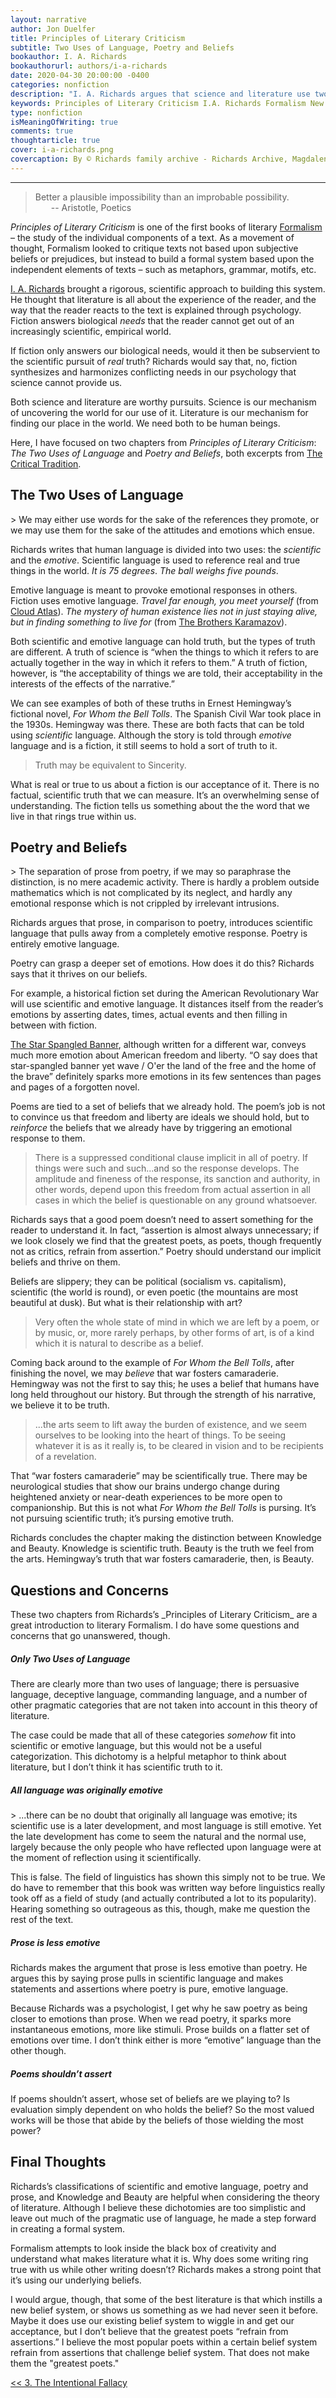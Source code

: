 ```yaml
---
layout: narrative
author: Jon Duelfer
title: Principles of Literary Criticism
subtitle: Two Uses of Language, Poetry and Beliefs
bookauthor: I. A. Richards
bookauthorurl: authors/i-a-richards 
date: 2020-04-30 20:00:00 -0400
categories: nonfiction
description: "I. A. Richards argues that science and literature use two different forms of language: <i>scientific</i> and <i>emotive</i> language. Fiction and poetry use emotive language to stir our underlying beliefs."
keywords: Principles of Literary Criticism I.A. Richards Formalism New Critics
type: nonfiction
isMeaningOfWriting: true
comments: true
thoughtarticle: true
cover: i-a-richards.png
covercaption: By © Richards family archive - Richards Archive, Magdalene College Cambridge, CC BY-SA 4.0, <a href="https://commons.wikimedia.org/w/index.php?curid=62038546">https://commons.wikimedia.org/w/index.php?curid=62038546</a>
---
```

<hr/>

> Better a plausible impossibility than an improbable possibility.<br/>
<span style="margin-left:25px">-- Aristotle, Poetics</span>

_Principles of Literary Criticism_ is one of the first books of literary [Formalism](https://en.wikipedia.org/wiki/Formalism_(literature)) – the study of the individual components of a text. As a movement of thought, Formalism looked to critique texts not based upon subjective beliefs or prejudices, but instead to build a formal system based upon the independent elements of texts – such as metaphors, grammar, motifs, etc.

[I. A. Richards](https://en.wikipedia.org/wiki/I._A._Richards#Works_2) brought a rigorous, scientific approach to building this system. He thought that literature is all about the experience of the reader, and the way that the reader reacts to the text is explained through psychology. Fiction answers biological _needs_ that the reader cannot get out of an increasingly scientific, empirical world.

If fiction only answers our biological needs, would it then be subservient to the scientific pursuit of _real_ truth? Richards would say that, no, fiction synthesizes and harmonizes conflicting needs in our psychology that science cannot provide us.

Both science and literature are worthy pursuits. Science is our mechanism of uncovering the world for our use of it. Literature is our mechanism for finding our place in the world. We need both to be human beings.

Here, I have focused on two chapters from _Principles of Literary Criticism_: _The Two Uses of Language_ and _Poetry and Beliefs_, both excerpts from [The Critical Tradition](https://www.goodreads.com/book/show/79274.The_Critical_Tradition).

<h2><strong>The Two Uses of Language</strong></h2>
> We may either use words for the sake of the references they promote, or we may use them for the sake of the attitudes and emotions which ensue.

Richards writes that human language is divided into two uses: the _scientific_ and the _emotive_. Scientific language is used to reference real and true things in the world. _It is 75 degrees_. _The ball weighs five pounds_.

Emotive language is meant to provoke emotional responses in others. Fiction uses emotive language. _Travel far enough, you meet yourself_ (from [Cloud Atlas](/texts/2019-01-05-cloud-atlas/)). _The mystery of human existence lies not in just staying alive, but in finding something to live for_ (from [The Brothers Karamazov](/texts/2019-09-02-the-brothers-karamazov/)).

Both scientific and emotive language can hold truth, but the types of truth are different. A truth of science is “when the things to which it refers to are actually together in the way in which it refers to them.” A truth of fiction, however, is “the acceptability of things we are told, their acceptability in the interests of the effects of the narrative.”

We can see examples of both of these truths in Ernest Hemingway’s fictional novel, _For Whom the Bell Tolls_. The Spanish Civil War took place in the 1930s. Hemingway was there. These are both facts that can be told using _scientific_ language. Although the story is told through _emotive_ language and is a fiction, it still seems to hold a sort of truth to it.
> Truth may be equivalent to Sincerity.

What is real or true to us about a fiction is our acceptance of it. There is no factual, scientific truth that we can measure. It’s an overwhelming sense of understanding. The fiction tells us something about the the word that we live in that rings true within us.

<h2><strong>Poetry and Beliefs</strong></h2>
> The separation of prose from poetry, if we may so paraphrase the distinction, is no mere academic activity. There is hardly a problem outside mathematics which is not complicated by its neglect, and hardly any emotional response which is not crippled by irrelevant intrusions.

Richards argues that prose, in comparison to poetry, introduces scientific language that pulls away from a completely emotive response. Poetry is entirely emotive language.

Poetry can grasp a deeper set of emotions. How does it do this? Richards says that it thrives on our beliefs.

For example, a historical fiction set during the American Revolutionary War will use scientific and emotive language. It distances itself from the reader’s emotions by asserting dates, times, actual events and then filling in between with fiction.

[The Star Spangled Banner](https://en.wikipedia.org/wiki/The_Star-Spangled_Banner), although written for a different war, conveys much more emotion about American freedom and liberty. “O say does that star-spangled banner yet wave / O'er the land of the free and the home of the brave” definitely sparks more emotions in its few sentences than pages and pages of a forgotten novel.

Poems are tied to a set of beliefs that we already hold. The poem’s job is not to convince us that freedom and liberty are ideals we should hold, but to _reinforce_ the beliefs that we already have by triggering an emotional response to them.
> There is a suppressed conditional clause implicit in all of poetry. If things were such and such...and so the response develops. The amplitude and fineness of the response, its sanction and authority, in other words, depend upon this freedom from actual assertion in all cases in which the belief is questionable on any ground whatsoever.

Richards says that a good poem doesn’t need to assert something for the reader to understand it. In fact, “assertion is almost always unnecessary; if we look closely we find that the greatest poets, as poets, though frequently not as critics, refrain from assertion.” Poetry should understand our implicit beliefs and thrive on them.

Beliefs are slippery; they can be political (socialism vs. capitalism), scientific (the world is round), or even poetic (the mountains are most beautiful at dusk). But what is their relationship with art?
>Very often the whole state of mind in which we are left by a poem, or by music, or, more rarely perhaps, by other forms of art, is of a kind which it is natural to describe as a belief.

Coming back around to the example of _For Whom the Bell Tolls_, after finishing the novel, we may _believe_ that war fosters camaraderie. Hemingway was not the first to say this; he uses a belief that humans have long held throughout our history. But through the strength of his narrative, we believe it to be truth.
> ...the arts seem to lift away the burden of existence, and we seem ourselves to be looking into the heart of things. To be seeing whatever it is as it really is, to be cleared in vision and to be recipients of a revelation.

That “war fosters camaraderie” may be scientifically true. There may be neurological studies that show our brains undergo change during heightened anxiety or near-death experiences to be more open to companionship. But this is not what _For Whom the Bell Tolls_ is pursing. It’s not pursuing scientific truth; it’s pursing emotive truth.

Richards concludes the chapter making the distinction between Knowledge and Beauty. Knowledge is scientific truth. Beauty is the truth we feel from the arts. Hemingway’s truth that war fosters camaraderie, then, is Beauty.

<h2><strong>Questions and Concerns</strong></h2>
These two chapters from Richards’s _Principles of Literary Criticism_ are a great introduction to literary Formalism. I do have some questions and concerns that go unanswered, though.

<h5>Only Two Uses of Language</h5>
There are clearly more than two uses of language; there is persuasive language, deceptive language, commanding language, and a number of other pragmatic categories that are not taken into account in this theory of literature.

The case could be made that all of these categories _somehow_ fit into scientific or emotive language, but this would not be a useful categorization. This dichotomy is a helpful metaphor to think about literature, but I don’t think it has scientific truth to it.

<h5>All language was originally emotive</h5>
> ...there can be no doubt that originally all language was emotive; its scientific use is a later development, and most language is still emotive. Yet the late development has come to seem the natural and the normal use, largely because the only people who have reflected upon language were at the moment of reflection using it scientifically.

This is false. The field of linguistics has shown this simply not to be true. We do have to remember that this book was written way before linguistics really took off as a field of study (and actually contributed a lot to its popularity). Hearing something so outrageous as this, though, make me question the rest of the text.

<h5>Prose is less emotive</h5>
Richards makes the argument that prose is less emotive than poetry. He argues this by saying prose pulls in scientific language and makes statements and assertions where poetry is pure, emotive language.

Because Richards was a psychologist, I get why he saw poetry as being closer to emotions than prose. When we read poetry, it sparks more instantaneous emotions, more like stimuli. Prose builds on a flatter set of emotions over time. I don’t think either is more “emotive” language than the other though.

<h5>Poems shouldn’t assert</h5>
If poems shouldn’t assert, whose set of beliefs are we playing to? Is evaluation simply dependent on who holds the belief? So the most valued works will be those that abide by the beliefs of those wielding the most power?

<h2><strong>Final Thoughts</strong></h2>
Richards’s classifications of scientific and emotive language, poetry and prose, and Knowledge and Beauty are helpful when considering the theory of literature. Although I believe these dichotomies are too simplistic and leave out much of the pragmatic use of language, he made a step forward in creating a formal system.

Formalism attempts to look inside the black box of creativity and understand what makes literature what it is. Why does some writing ring true with us while other writing doesn’t? Richards makes a strong point that it’s using our underlying beliefs.

I would argue, though, that some of the best literature is that which instills a new belief system, or shows us something as we had never seen it before. Maybe it does use our existing belief system to wiggle in and get our acceptance, but I don’t believe that the greatest poets “refrain from assertions.” I believe the most popular poets within a certain belief system refrain from assertions that challenge belief system. That does not make them the "greatest poets."

<div>
<a href="{{ site.baseurl }}/texts/2020-02-22-the-intentional-fallacy/" style="float:left;"><< 3. The Intentional Fallacy</a>
</div>
